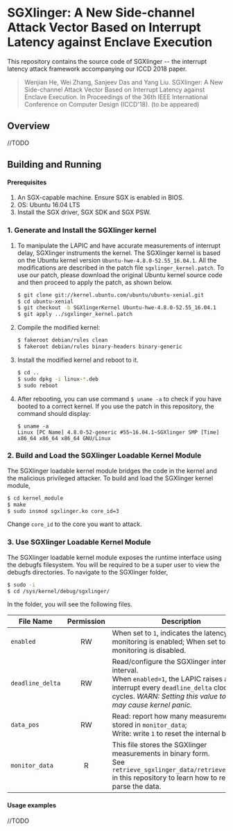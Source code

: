 SGXlinger: A New Side-channel Attack Vector Based on Interrupt Latency against Enclave Execution
========

This repository contains the source code of SGXlinger -- the interrupt latency attack framework accompanying our ICCD 2018 paper.

> Wenjian He, Wei Zhang, Sanjeev Das and Yang Liu. SGXlinger: A New Side-channel Attack Vector Based on Interrupt Latency against Enclave Execution. In Proceedings of the 36th IEEE International Conference on Computer Design (ICCD'18). (to be appeared)

## Overview

//TODO

## Building and Running

#### Prerequisites

1. An SGX-capable machine. Ensure SGX is enabled in BIOS.
1. OS: Ubuntu 16.04 LTS
1. Install the SGX driver, SGX SDK and SGX PSW.


### 1. Generate and Install the SGXlinger kernel

1. To manipulate the LAPIC and have accurate measurements of interrupt delay, SGXlinger instruments the kernel. The SGXlinger kernel is based on the Ubuntu kernel version `Ubuntu-hwe-4.8.0-52.55_16.04.1`. All the modifications are described in the patch file `sgxlinger_kernel.patch`. To use our patch, please download the original Ubuntu kernel source code and then proceed to apply the patch, as shown below.

    ```bash
    $ git clone git://kernel.ubuntu.com/ubuntu/ubuntu-xenial.git
    $ cd ubuntu-xenial
    $ git checkout -b SGXlingerKernel Ubuntu-hwe-4.8.0-52.55_16.04.1
    $ git apply ../sgxlinger_kernel.patch
    ```

1. Compile the modified kernel:
    ```bash
    $ fakeroot debian/rules clean
    $ fakeroot debian/rules binary-headers binary-generic
    ```

1. Install the modified kernel and reboot to it.
    ```bash
    $ cd ..
    $ sudo dpkg -i linux-*.deb
    $ sudo reboot
    ```

1. After rebooting, you can use command `$ uname -a` to check if you have booted to a correct kernel. If you use the patch in this repository, the command should display:

    ```
    $ uname -a
    Linux [PC Name] 4.8.0-52-generic #55~16.04.1~SGXlinger SMP [Time] x86_64 x86_64 x86_64 GNU/Linux
    ```


### 2. Build and Load the SGXlinger Loadable Kernel Module

The SGXlinger loadable kernel module bridges the code in the kernel and the malicious privileged attacker. To build and load the SGXlinger kernel module,
```bash
$ cd kernel_module
$ make
$ sudo insmod sgxlinger.ko core_id=3
```
Change `core_id` to the core you want to attack.


### 3. Use SGXlinger Loadable Kernel Module

The SGXlinger loadable kernel module exposes the runtime interface using the debugfs filesystem. You will be required to be a super user to view the debugfs directories. To navigate to the SGXlinger folder, 

```bash
$ sudo -i
$ cd /sys/kernel/debug/sgxlinger/
```

In the folder, you will see the following files.

| File Name      | Permission | Description  |
|-----|:-----:|------| 
| `enabled`        | RW | When set to `1`, indicates the latency monitoring is enabled; When set to `0`, the monitoring is disabled.
| `deadline_delta` | RW | Read/configure the SGXlinger interrupt interval. <br>When `enabled=1`, the LAPIC raises an interrupt every `deadline_delta` clock cycles. *WARN: Setting this value too small may cause kernel panic.*
| `data_pos`       | RW | Read: report how many measurements are stored in `monitor_data`; <br>Write: write `1` to reset the internal buffer.
| `monitor_data`   | R  | This file stores the SGXlinger measurements in binary form. <br>See `retrieve_sgxlinger_data/retrieve_data.c` in this repository to learn how to read and parse the data.


#### Usage examples

//TODO

